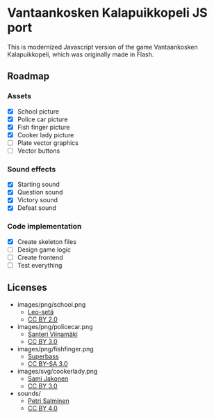 # Vantaankosken Kalapuikkopeli JS port
This is modernized Javascript version of the game Vantaankosken Kalapuikkopeli, which was originally made in Flash.

## Roadmap
### Assets
- [x] School picture
- [x] Police car picture
- [x] Fish finger picture
- [x] Cooker lady picture
- [ ] Plate vector graphics
- [ ] Vector buttons

### Sound effects
- [x] Starting sound
- [x] Question sound
- [x] Victory sound
- [x] Defeat sound

### Code implementation
- [x] Create skeleton files
- [ ] Design game logic
- [ ] Create frontend
- [ ] Test everything

## Licenses

- images/png/school.png
  - [Leo-setä](https://www.flickr.com/photos/uncle-leo/)
  - [CC BY 2.0](https://creativecommons.org/licenses/by/2.0/)
- images/png/policecar.png
  - [Santeri Viinamäki](https://fi.wikipedia.org/wiki/Tiedosto:Poliisiauto_liikenteess%C3%A4.JPG)
  - [CC BY 3.0](https://creativecommons.org/licenses/by/3.0/)
- images/png/fishfinger.png
  - [Superbass](https://commons.wikimedia.org/wiki/File:Fishfinger1.jpg)
  - [CC BY-SA 3.0](https://creativecommons.org/licenses/by-sa/3.0/deed.en)
- images/svg/cookerlady.png
  - [Sami Jakonen](https://jaks.fi/)
  - [CC BY 3.0](https://creativecommons.org/licenses/by/3.0/)
- sounds/
  - [Petri Salminen](https://salminen.dev/)
  - [CC BY 4.0](https://creativecommons.org/licenses/by/3.0/)
